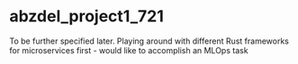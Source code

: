 # abzdel_project1_721
To be further specified later. Playing around with different Rust frameworks for microservices first - would like to accomplish an MLOps task
